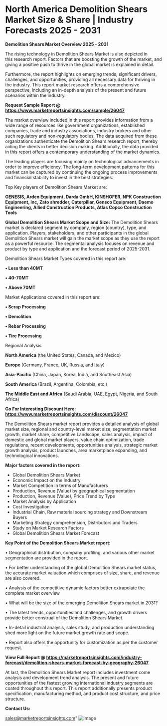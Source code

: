 # North America Demolition Shears Market Size & Share | Industry Forecasts 2025 - 2031

<Strong> Demolition Shears Market Overview 2025 - 2031</strong>

The rising technology in Demolition Shears Market is also depicted in this research report. Factors that are boosting the growth of the market, and giving a positive push to thrive in the global market is explained in detail.

Furthermore, the report highlights on emerging trends, significant drivers, challenges, and opportunities, providing all necessary data for thriving in the industry. This report market research offers a comprehensive perspective, including an in-depth analysis of the present and future scenarios within the industry.

<strong>Request Sample Report @ <a href=https://www.marketreportsinsights.com/sample/26047>https://www.marketreportsinsights.com/sample/26047</a></strong>

The market overview included in this report provides information from a wide range of resources like government organizations, established companies, trade and industry associations, industry brokers and other such regulatory and non-regulatory bodies. The data acquired from these organizations authenticate the Demolition Shears research report, thereby aiding the clients in better decision making. Additionally, the data provided in this report offers a contemporary understanding of the market dynamics.

The leading players are focusing mainly on technological advancements in order to improve efficiency. The long-term development patterns for this market can be captured by continuing the ongoing process improvements and financial stability to invest in the best strategies.

Top Key players of Demolition Shears Market are:

<strong>GENESIS, Arden Equipment, Darda GmbH, KINSHOFER, NPK Construction Equipment, Inc, Zato shredder, Caterpillar, Gensco Equipment, Daemo Engineering, Allied Construction Products, Atlas Copco Construction Tools</strong>

<strong><b>Global Demolition Shears Market Scope and Size:</b></strong>
The Demolition Shears market is declared segment by company, region (country), type, and application. Players, stakeholders, and other participants in the global Demolition Shears market will gain the market scope as they use the report as a powerful resource. The segmental analysis focuses on revenue and product by type and application and the forecast period of 2025-2031.

Demolition Shears Market Types covered in this report are:

<strong>• Less than 40MT

• 40-70MT

• Above 70MT</strong>

Market Applications covered in this report are:

<strong>• Scrap Processing

• Demolition

• Rebar Processing

• Tire Processing</strong> 

Regional Analysis

<strong>North America</strong> (the United States, Canada, and Mexico)

<strong>Europe</strong> (Germany, France, UK, Russia, and Italy)

<strong>Asia-Pacific</strong> (China, Japan, Korea, India, and Southeast Asia)

<strong>South America</strong> (Brazil, Argentina, Colombia, etc.)

<strong>The Middle East and Africa</strong> (Saudi Arabia, UAE, Egypt, Nigeria, and South Africa)

<strong>Go For Interesting Discount Here: <a href=https://www.marketreportsinsights.com/discount/26047>https://www.marketreportsinsights.com/discount/26047</a></strong>

The Demolition Shears market report provides a detailed analysis of global market size, regional and country-level market size, segmentation market growth, market share, competitive Landscape, sales analysis, impact of domestic and global market players, value chain optimization, trade regulations, recent developments, opportunities analysis, strategic market growth analysis, product launches, area marketplace expanding, and technological innovations.

<strong><b>Major factors covered in the report:</b></strong>
<ul>
  <li>Global Demolition Shears Market </li>
  <li>Economic Impact on the Industry</li>
  <li>Market Competition in terms of Manufacturers</li>
  <li>Production, Revenue (Value) by geographical segmentation</li>
  <li>Production, Revenue (Value), Price Trend by Type</li>
  <li>Market Analysis by Application</li>
  <li>Cost Investigation</li>
  <li>Industrial Chain, Raw material sourcing strategy and Downstream Buyers</li>
  <li>Marketing Strategy comprehension, Distributors and Traders</li>
  <li>Study on Market Research Factors</li>
  <li>Global Demolition Shears Market Forecast</li>
</ul>

<strong><b>Key Point of the Demolition Shears Market report:</b></strong>

• Geographical distribution, company profiling, and various other market segmentation are provided in the report.

• For better understanding of the global Demolition Shears market status, the accurate market valuation which comprises of size, share, and revenue are also covered.

• Analysis of the competitive dynamic factors better extrapolate the complete market overview

• What will be the size of the emerging Demolition Shears market in 2031?

• The latest trends, opportunities and challenges, and growth drivers provide better construal of the Demolition Shears Market.

• In-detail industrial analysis, sales study, and production understanding shed more light on the future market growth rate and scope.

• Report also offers the opportunity for customization as per the customer request.

<strong><b>View Full Report @ <a href=https://marketreportsinsights.com/industry-forecast/demolition-shears-market-forecast-by-geography-26047>https://marketreportsinsights.com/industry-forecast/demolition-shears-market-forecast-by-geography-26047</a></b></strong>


At last, the Demolition Shears Market report includes investment come analysis and development trend analysis. The present and future opportunities of the fastest growing international industry segments are coated throughout this report. This report additionally presents product specification, manufacturing method, and product cost structure, and price structure.

<strong>Contact Us:</strong>

sales@marketreportsinsights.com"
![image](https://github.com/user-attachments/assets/1476c48a-d290-4e75-922f-afe7d24fd7c8)
